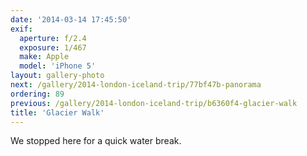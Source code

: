 ```yaml
---
date: '2014-03-14 17:45:50'
exif:
  aperture: f/2.4
  exposure: 1/467
  make: Apple
  model: 'iPhone 5'
layout: gallery-photo
next: /gallery/2014-london-iceland-trip/77bf47b-panorama
ordering: 89
previous: /gallery/2014-london-iceland-trip/b6360f4-glacier-walk
title: 'Glacier Walk'
---
```


We stopped here for a quick water break.
